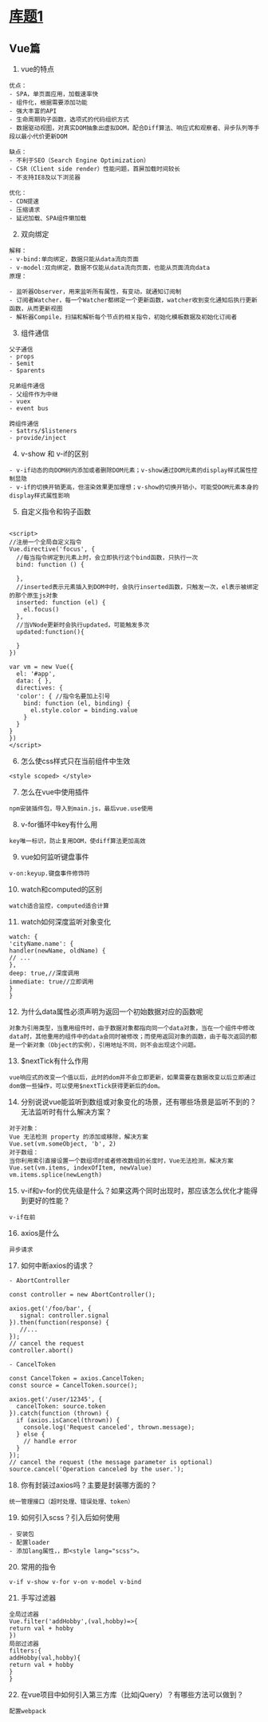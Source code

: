 # [库题1](http://www.h-camel.com/category.html)

## Vue篇
1. vue的特点
``` 
优点：
- SPA，单页面应用，加载速率快
- 组件化，根据需要添加功能
- 强大丰富的API
- 生命周期钩子函数，选项式的代码组织方式
- 数据驱动视图，对真实DOM抽象出虚拟DOM，配合Diff算法、响应式和观察者、异步队列等手段以最小代价更新DOM

缺点：
- 不利于SEO（Search Engine Optimization）
- CSR（Client side render）性能问题，首屏加载时间较长
- 不支持IE8及以下浏览器

优化：
- CDN提速
- 压缩请求
- 延迟加载、SPA组件懒加载

```

2. 双向绑定
``` 
解释：
- v-bind:单向绑定，数据只能从data流向页面
- v-model:双向绑定，数据不仅能从data流向页面，也能从页面流向data
原理：

- 监听器Observer，用来监听所有属性，有变动，就通知订阅制
- 订阅者Watcher，每一个Watcher都绑定一个更新函数，watcher收到变化通知后执行更新函数，从而更新视图
- 解析器Compile，扫描和解析每个节点的相关指令，初始化模板数据及初始化订阅者
```

3. 组件通信
```
父子通信
- props
- $emit
- $parents

兄弟组件通信
- 父组件作为中继
- vuex
- event bus

跨组件通信
- $attrs/$listeners
- provide/inject
```

4. v-show 和 v-if的区别
```
- v-if动态的向DOM树内添加或者删除DOM元素；v-show通过DOM元素的display样式属性控制显隐
- v-if的切换开销更高，但渲染效果更加理想；v-show的切换开销小，可能受DOM元素本身的display样式属性影响
```

5. 自定义指令和钩子函数
```vue

<script>
//注册一个全局自定义指令
Vue.directive('focus', {
  //每当指令绑定到元素上时，会立即执行这个bind函数，只执行一次
  bind: function () {

  },
  //inserted表示元素插入到DOM中时，会执行inserted函数，只触发一次，el表示被绑定的那个原生js对象
  inserted: function (el) {
    el.focus()
  },
  //当VNode更新时会执行updated，可能触发多次
  updated:function(){

  }
})

var vm = new Vue({
  el: '#app',
  data: { },
  directives: {
  'color': { //指令名要加上引号
    bind: function (el, binding) {
      el.style.color = binding.value
    }
  }
}
})
</script>
```

6. 怎么使css样式只在当前组件中生效
```vue
<style scoped> </style>
```

7. 怎么在vue中使用插件
```  
npm安装插件包，导入到main.js，最后vue.use使用
```

8. v-for循环中key有什么用
```
key唯一标识，防止复用DOM，使diff算法更加高效
```

9. vue如何监听键盘事件

```
v-on:keyup.键盘事件修饰符
```

10. watch和computed的区别
```
watch适合监控，computed适合计算
```

11. watch如何深度监听对象变化

```vue
watch: {
'cityName.name': {
handler(newName, oldName) {
// ...
},
deep: true,//深度调用
immediate: true//立即调用
}
}
```

12. 为什么data属性必须声明为返回一个初始数据对应的函数呢

```
对象为引用类型，当重用组件时，由于数据对象都指向同一个data对象，当在一个组件中修改data时，其他重用的组件中的data会同时被修改；而使用返回对象的函数，由于每次返回的都是一个新对象（Object的实例），引用地址不同，则不会出现这个问题。
```
13. $nextTick有什么作用

``` 
vue响应式的改变一个值以后，此时的dom并不会立即更新，如果需要在数据改变以后立即通过dom做一些操作，可以使用$nextTick获得更新后的dom。
```

14. 分别说说vue能监听到数组或对象变化的场景，还有哪些场景是监听不到的？无法监听时有什么解决方案？

``` 
对于对象：
Vue 无法检测 property 的添加或移除，解决方案
Vue.set(vm.someObject, 'b', 2)
对于数组：
当你利用索引直接设置一个数组项时或者修改数组的长度时，Vue无法检测，解决方案
Vue.set(vm.items, indexOfItem, newValue)
vm.items.splice(newLength)
```

15. v-if和v-for的优先级是什么？如果这两个同时出现时，那应该怎么优化才能得到更好的性能？

``` 
v-if在前
```

16. axios是什么

``` 
异步请求
```

17. 如何中断axios的请求？

``` 
- AbortController

const controller = new AbortController();

axios.get('/foo/bar', {
   signal: controller.signal
}).then(function(response) {
   //...
});
// cancel the request
controller.abort()

- CancelToken 

const CancelToken = axios.CancelToken;
const source = CancelToken.source();

axios.get('/user/12345', {
  cancelToken: source.token
}).catch(function (thrown) {
  if (axios.isCancel(thrown)) {
    console.log('Request canceled', thrown.message);
  } else {
    // handle error
  }
});
// cancel the request (the message parameter is optional)
source.cancel('Operation canceled by the user.');
```

18. 你有封装过axios吗？主要是封装哪方面的？

``` 
统一管理接口（超时处理、错误处理、token）
```

19. 如何引入scss？引入后如何使用

``` 
- 安装包
- 配置loader
- 添加lang属性，，即<style lang="scss">。
```

20. 常用的指令

``` 
v-if v-show v-for v-on v-model v-bind
```

21. 手写过滤器

``` 
全局过滤器
Vue.filter('addHobby',(val,hobby)=>{
return val + hobby
})
局部过滤器
filters:{
addHobby(val,hobby){
return val + hobby
}
}
```

22. 在vue项目中如何引入第三方库（比如jQuery）？有哪些方法可以做到？

``` 
配置webpack
```